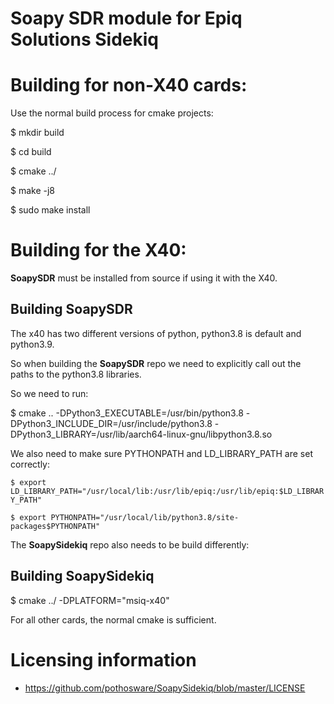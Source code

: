 # Soapy SDR module for Epiq Solutions Sidekiq


# Building for non-X40 cards:
Use the normal build process for cmake projects:

\$ mkdir build

\$ cd build

\$ cmake ../

\$ make -j8

\$ sudo make install


# Building for the X40:
**SoapySDR** must be installed from source if using it with the X40.

## Building SoapySDR
The x40 has two different versions of python, python3.8 is default and python3.9.

So when building the **SoapySDR** repo we need to explicitly call out the paths to the python3.8 libraries.

So we need to run:

$ cmake .. -DPython3_EXECUTABLE=/usr/bin/python3.8 -DPython3_INCLUDE_DIR=/usr/include/python3.8 -DPython3_LIBRARY=/usr/lib/aarch64-linux-gnu/libpython3.8.so

We also need to make sure PYTHONPATH and LD_LIBRARY_PATH are set correctly:

```$ export LD_LIBRARY_PATH="/usr/local/lib:/usr/lib/epiq:/usr/lib/epiq:$LD_LIBRARY_PATH"```

```$ export PYTHONPATH="/usr/local/lib/python3.8/site-packages$PYTHONPATH"```

The **SoapySidekiq** repo also needs to be build differently:

## Building SoapySidekiq
\$ cmake ../ -DPLATFORM="msiq-x40"

For all other cards, the normal cmake is sufficient.

# Licensing information
* https://github.com/pothosware/SoapySidekiq/blob/master/LICENSE
